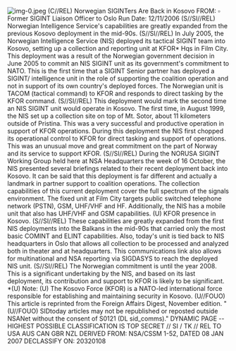 ![img-0.jpeg](img-0.jpeg)
(C//REL) Norwegian SIGINTers Are Back in Kosovo
FROM: $\square$
Former SIGINT Liaison Officer to Oslo
Run Date: $12 / 11 / 2006$
(S//SI//REL) Norwegian Intelligence Service's capabilities are greatly expanded from the previous Kosovo deployment in the mid-90s.
(S//SI//REL) In July 2005, the Norwegian Intelligence Service (NIS) deployed its tactical SIGINT team into Kosovo, setting up a collection and reporting unit at KFOR* Hqs in Film City. This deployment was a result of the Norwegian government decision in June 2005 to commit an NIS SIGINT unit as its government's commitment to NATO. This is the first time that a SIGINT Senior partner has deployed a SIGINT/ intelligence unit in the role of supporting the coalition operation and not in support of its own country's deployed forces. The Norwegian unit is TACOM (tactical command) to KFOR and responds to direct tasking by the KFOR command.
(S//SI//REL) This deployment would mark the second time an NIS SIGINT unit would operate in Kosovo. The first time, in August 1999, the NIS set up a collection site on top of Mt. Sotor, about 11 kilometers outside of Pristina. This was a very successful and productive operation in support of KFOR operations. During this deployment the NIS first chopped its operational control to KFOR for direct tasking and support of operations. This was an unusual move and great commitment on the part of Norway and its service to support KFOR.
(S//SI//REL) During the NORUSA SIGINT Working Group held here at NSA Headquarters the week of 16 October, the NIS presented several briefings related to their recent deployment back into Kosovo. It can be said that this deployment is far different and actually a landmark in partner support to coalition operations. The collection capabilities of this current deployment cover the full spectrum of the signals environment. The fixed unit at Film City targets public switched telephone network (PSTN), GSM, UHF/VHF and HF. Additionally, the NIS has a mobile unit that also has UHF/VHF and GSM capabilities.
(U) KFOR presence in Kosovo.
(S//SI//REL) These capabilities are greatly expanded from the first NIS deployments into the Balkans in the mid-90s that carried only the most basic COMINT and ELINT capabilities. Also, today's unit is tied back to NIS headquarters in Oslo that allows all collection to be processed and analyzed both in theater and at headquarters. This communications link also allows for multinational and NSA reporting via SIGDASYS to reach the deployed NIS unit.
(S//SI//REL) The Norwegian commitment is until the year 2008. This is a significant undertaking by the NIS, and based on its last deployment, its contribution and support to KFOR is likely to be significant.
*(U) Note: (U) The Kosovo Force (KFOR) is a NATO-led international force responsible for establishing and maintaining security in Kosovo.
(U//FOUO) This article is reprinted from the Foreign Affairs Digest, November edition.
"(U//FOUO) SIDtoday articles may not be republished or reposted outside NSANet without the consent of S0121 (DL sid_comms)."
DYNAMIC PAGE -- HIGHEST POSSIBLE CLASSIFICATION IS TOP SECRET // SI / TK // REL TO USA AUS CAN GBR NZL DERIVED FROM: NSA/CSSM 1-52, DATED 08 JAN 2007 DECLASSIFY ON: 20320108
